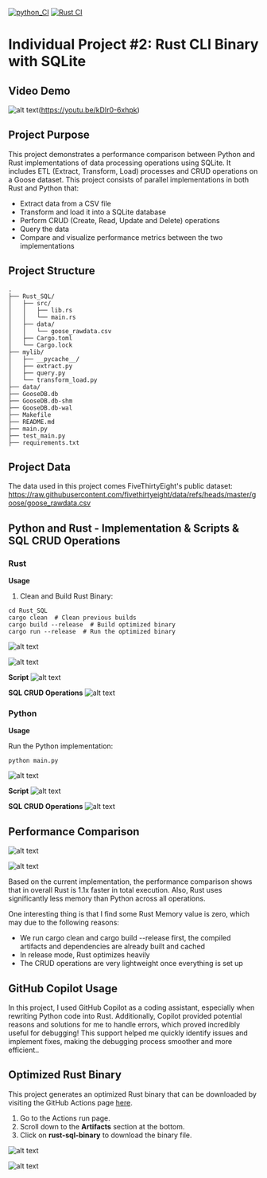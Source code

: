 [![python_CI](https://github.com/nogibjj/Jennifer_W8_Individual_Project_2/actions/workflows/python_CI.yml/badge.svg)](https://github.com/nogibjj/Jennifer_W8_Individual_Project_2/actions/workflows/python_CI.yml)
[![Rust CI](https://github.com/nogibjj/Jennifer_W8_Individual_Project_2/actions/workflows/rust_CI.yml/badge.svg)](https://github.com/nogibjj/Jennifer_W8_Individual_Project_2/actions/workflows/rust_CI.yml)

# Individual Project #2: Rust CLI Binary with SQLite

## Video Demo

![alt text](images/image-11.png)(https://youtu.be/kDIr0-6xhpk)

## Project Purpose
This project demonstrates a performance comparison between Python and Rust implementations of data processing operations using SQLite. It includes ETL (Extract, Transform, Load) processes and CRUD operations on a Goose dataset. This project consists of parallel implementations in both Rust and Python that:

* Extract data from a CSV file
* Transform and load it into a SQLite database
* Perform CRUD (Create, Read, Update and Delete) operations
* Query the data
* Compare and visualize performance metrics between the two implementations


## Project Structure

```
.
├── Rust_SQL/
│   ├── src/
│   │   ├── lib.rs
│   │   └── main.rs
│   ├── data/
│   │   └── goose_rawdata.csv
│   ├── Cargo.toml
│   └── Cargo.lock
├── mylib/
│   ├── __pycache__/
│   ├── extract.py
│   ├── query.py
│   └── transform_load.py
├── data/
├── GooseDB.db
├── GooseDB.db-shm
├── GooseDB.db-wal
├── Makefile
├── README.md
├── main.py
├── test_main.py
├── requirements.txt
```

## Project Data
The data used in this project comes FiveThirtyEight's public dataset: https://raw.githubusercontent.com/fivethirtyeight/data/refs/heads/master/goose/goose_rawdata.csv 


## Python and Rust - Implementation & Scripts & SQL CRUD Operations
### Rust
**Usage**

1. Clean and Build Rust Binary:
```
cd Rust_SQL
cargo clean  # Clean previous builds
cargo build --release  # Build optimized binary
cargo run --release  # Run the optimized binary
```

![alt text](images/image-0.png)

![alt text](images/image-1.png)

**Script**
![alt text](images/image-2.png)

**SQL CRUD Operations**
![alt text](images/image-3.png)

### Python
**Usage**

Run the Python implementation:

``python main.py``

![alt text](images/image-5.png)

**Script**
![alt text](images/image.png)

**SQL CRUD Operations**
![alt text](images/image-4.png)

## Performance Comparison

![alt text](images/image-9.png)

![alt text](images/image-10.png)

Based on the current implementation, the performance comparison shows that in overall Rust is 1.1x faster in total execution. Also, Rust uses significantly less memory than Python across all operations. 

One interesting thing is that I find some Rust Memory value is zero, which may due to the following reasons:
* We run cargo clean and cargo build --release first, the compiled artifacts and dependencies are already built and cached
* In release mode, Rust optimizes heavily
* The CRUD operations are very lightweight once everything is set up

## GitHub Copilot Usage

In this project, I used GitHub Copilot as a coding assistant, especially when rewriting Python code into Rust. Additionally, Copilot provided potential reasons and solutions for me to handle errors, which proved incredibly useful for debugging! This support helped me quickly identify issues and implement fixes, making the debugging process smoother and more efficient..

## Optimized Rust Binary

This project generates an optimized Rust binary that can be downloaded by visiting the GitHub Actions page [here](https://github.com/nogibjj/Jennifer_W8_Individual_Project_2/actions/runs/11761460872).

1. Go to the Actions run page.
2. Scroll down to the **Artifacts** section at the bottom.
3. Click on **rust-sql-binary** to download the binary file.

![alt text](images/image-7.png)

![alt text](images/image-8.png)